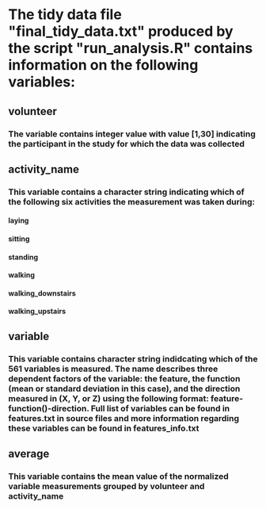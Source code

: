 # The tidy data file "final_tidy_data.txt" produced by the script "run_analysis.R" contains information on the following variables:

## volunteer
### The variable contains integer value with value [1,30] indicating the participant in the study for which the data was collected

## activity_name
### This variable contains a character string indicating which of the following six activities the measurement was taken during: 
#### laying
#### sitting
#### standing
#### walking
#### walking_downstairs
#### walking_upstairs

## variable
### This variable contains character string indidcating which of the 561 variables is measured. The name describes three dependent factors of the variable: the feature, the function (mean or standard deviation in this case), and the direction measured in (X, Y, or Z) using the following format: feature-function()-direction. Full list of variables can be found in features.txt in source files and more information regarding these variables can be found in features_info.txt

## average
### This variable contains the mean value of the normalized variable measurements grouped by volunteer and activity_name

